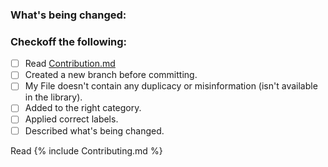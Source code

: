 <!--
Thank you for contributing to this project! You must fill out the information below before we can review this pull request. By explaining why you're making a change (or linking to a pull request) and what changes you've made.-->

### What's being changed:
<!-- Describe what content you added in the library or brief about your contribution -->


### Checkoff the following:

- [ ]  Read [Contribution.md](https://github.com/codewithdev/C-plus-plus-Algorithms/blob/master/CONTRIBUTING.md)
- [ ]  Created a new branch before committing.
- [ ]  My File doesn't contain any duplicacy or misinformation (isn't available in the library).
- [ ]  Added to the right category.
- [ ]  Applied correct labels.
- [ ]  Described what's being changed.

<!--
Thanks again!
-->
 Read {% include Contributing.md %}

  

